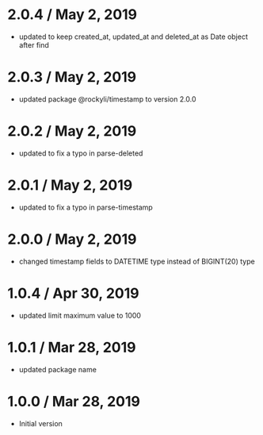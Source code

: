 2.0.4 / May 2, 2019
==================
  * updated to keep created_at, updated_at and deleted_at as Date object after find

2.0.3 / May 2, 2019
==================
  * updated package @rockyli/timestamp to version 2.0.0

2.0.2 / May 2, 2019
==================
  * updated to fix a typo in parse-deleted

2.0.1 / May 2, 2019
==================
  * updated to fix a typo in parse-timestamp

2.0.0 / May 2, 2019
==================
  * changed timestamp fields to DATETIME type instead of BIGINT(20) type

1.0.4 / Apr 30, 2019
==================
  * updated limit maximum value to 1000

1.0.1 / Mar 28, 2019
==================
  * updated package name

1.0.0 / Mar 28, 2019
==================
  * Initial version
